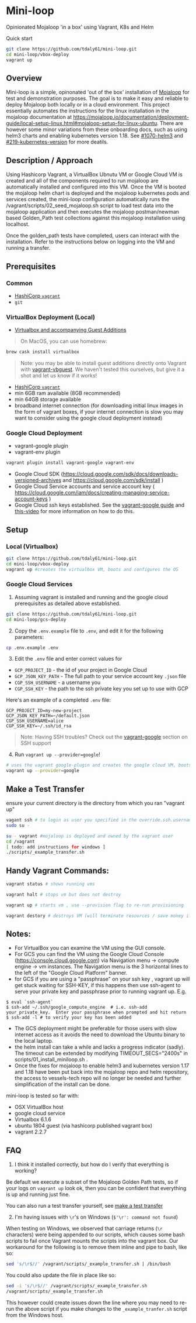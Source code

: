 # Mini-loop
Opinionated Mojaloop 'in a box' using Vagrant, K8s and Helm

Quick start
```bash
git clone https://github.com/tdaly61/mini-loop.git
cd mini-loop/vbox-deploy
vagrant up
```

## Overview

Mini-loop is a simple, opinonated 'out of the box' installation of [Mojaloop](https://mojaloop.io) for test and demonstration purposes. The goal is to make it easy and reliable to deploy Mojaloop both locally or in a cloud environment.
This project essentially automates the instructions for the linux installation in the mojaloop documentation at https://mojaloop.io/documentation/deployment-guide/local-setup-linux.html#mojaloop-setup-for-linux-ubuntu.
There are however some minor variations from these onboarding docs, such as using helm3 charts and enabling kubernetes version 1.18.  See [#1070-helm3](https://github.com/mojaloop/project/issues/1070) and [#219-kubernetes-version](https://github.com/mojaloop/helm/issues/219) for more deatils.

## Description / Approach

Using Hashicorp Vagrant, a VirtualBox Ubnutu VM or Google Cloud VM is created and all of the components required to run mojaloop are automatically installed and configured into this VM. Once the VM is booted the mojaloop helm chart is deployed and the mojaloop kubernetes pods and services created, the mini-loop configuration automatically runs the /vagrant/scripts/02_seed_mojaloop.sh script to load test data into the mojaloop application and then executes the mojaloop postman/newman based Golden_Path test collections against this mojaloop installation using localhost.  

Once the golden_path tests have completed, users can interact with the installation. Refer to the instructions below on logging into the VM and running a transfer. 

## Prerequisites 

### Common 
 - [HashiCorp `vagrant`](https://www.vagrantup.com)
 - `git` 

### VirtualBox Deployment (Local)
- [Virtualbox and accompanying Guest Additions](https://www.virtualbox.org/wiki/Downloads)
> On MacOS, you can use homebrew:

```bash
brew cask install virtualbox
```

> Note: you may be able to install guest additions directly onto Vagrant with [vagrant-vbguest](https://github.com/dotless-de/vagrant-vbguest). We haven't tested this ourselves, but give it a shot and let us know if it works!


- [HashiCorp `vagrant`](https://www.vagrantup.com)
- min 6GB ram available  (8GB recommended) 
- min 64GB storage available
- broadband internet connection (for downloading initial linux images in the form of vagrant boxes, if your internet connection is slow you may want to consider using the google cloud deployment instead)

### Google Cloud Deployment 
- vagrant-google plugin
- vagrant-env plugin
```bash
vagrant plugin install vagrant-google vagrant-env
```

- Google Cloud SDK (https://cloud.google.com/sdk/docs/downloads-versioned-archives and https://cloud.google.com/sdk/install )
- Google Cloud Service accounts and service account key ( https://cloud.google.com/iam/docs/creating-managing-service-account-keys ) 
- Google Cloud ssh keys established. See the [vagrant-google guide](https://github.com/mitchellh/vagrant-google#ssh-support) and [this-video](https://www.youtube.com/watch?v=JGcW1QdEQGs) for more information on how to do this.

## Setup

### Local (Virtualbox)
```bash
git clone https://github.com/tdaly61/mini-loop.git
cd mini-loop/vbox-deploy
vagrant up #creates the virtualbox VM, boots and configures the OS
```

### Google Cloud Services
1. Assuming vagrant is installed and running and the google cloud prerequisites as detailed above established.

```bash
git clone https://github.com/tdaly61/mini-loop.git
cd mini-loop/gcs-deploy
```

2. Copy the `.env.example` file to `.env`, and edit it for the following parameters:

```bash
cp .env.example .env
```

3. Edit the `.env` file and enter correct values for
  - `GCP_PROJECT_ID` - the id of your project in Google Cloud
  - `GCP_JSON_KEY_PATH` - The full path to your service account key `.json` file
  - `CGP_SSH_USERNAME` - a username you 
  - `CGP_SSH_KEY` - the path to the ssh private key you set up to use with GCP

Here's an example of a completed `.env` file:

```
GCP_PROJECT_ID=my-new-project
GCP_JSON_KEY_PATH=~/default.json
CGP_SSH_USERNAME=alice
CGP_SSH_KEY=~/.ssh/id_rsa
```

> Note: Having SSH troubles?
> Check out the [vagrant-google](https://github.com/mitchellh/vagrant-google#ssh-support) section on SSH support


4. Run `vagrant up --provider=google`!

```bash
# uses the vagrant google-plugin and creates the google cloud VM, boots and configures the OS
vagrant up --provider=google 
```

## Make a Test Transfer
ensure your current directory is the directory from which you ran "vagrant up" 
```bash
vagant ssh # to login as user you specified in the override.ssh.username = above
sudo su - 

su - vagrant #mojaloop is deployed and owned by the vagrant user
cd /vagrant
[ todo: add instructions for windows ]
./scripts/_example_transfer.sh
```

## Handy Vagrant Commands:

```bash
vagrant status # shows running vms

vagrant halt # stops vm but does not destroy

vagrant up # starts vm , use --provision flag to re-run provisioning

vagrant destory # destroys VM (will terminate resources / save money if using GCS)
```

## Notes:
- For VirtualBox you can examine the VM using the GUI console.
- For GCS you can find the VM using the Google Cloud Console (https://console.cloud.google.com) via Navigation menu -> compute engine -> vm instances.  The Navigation menu is the 3 horizontal lines to the left of the  "Google Cloud Platform" banner. 
- for GCS if you are using a "passphrase" on your ssh key , vagrant up will get stuck waiting for SSH-KEY, if this happens then use ssh-agent to serve your private key and passphrase prior to running vagrant up. E.g.
```
$ eval `ssh-agent`
$ ssh-add ~/.ssh/google_compute_engine  # i.e. ssh-add your_private_key.  Enter your passphrase when prompted and hit return
$ ssh-add -l # to verify your key has been added
```
- The GCS deployment might be preferable for those users with slow internet access as it avoids the need to download the Ubuntu binary to the local laptop. 
- the helm install can take a while and lacks a progress indicator (sadly).  The timeout can be extended by modifying TIMEOUT_SECS="2400s" in scripts/01_install_miniloop.sh . 
- Once the fixes for mojaloop to enable helm3 and kubernetes version 1.17 and 1.18  have been put back into the mojaloop repo and helm repository, the access to vessels-tech repo will no longer be needed and further simplification of the install can be done.



mini-loop is tested so far with:
- OSX VirtualBox host
- google cloud service
- Virtualbox 6.1.6
- ubuntu 1804 guest (via hashicorp published vagrant box)
- vagrant  2.2.7

## FAQ

1. I think it installed correctly, but how do I verify that everything is working?

Be default we execute a subset of the Mojaloop Golden Path tests, so if your logs on `vagrant up` look ok, then you can be confident that everything is up and running just fine.

You can also run a test transfer yourself, see [make a test transfer](#make-a-test-transfer)


2. I'm having issues with `\r`'s on Windows (`$'\r': command not found`)

When testing on Windows, we observed that carriage returns (`\r` characters) were being appended to our scripts, which causes some bash scripts to fail once Vagrant mounts the scripts into the vagrant box. Our workaround for the following is to remove them inline and pipe to bash, like so:

```bash
sed 's/\r$//' /vagrant/scripts/_example_transfer.sh | /bin/bash
```

You could also update the file in place like so:
```bash
sed -i 's/\r$//' /vagrant/scripts/_example_transfer.sh
/vagrant/scripts/_example_transfer.sh
```

This however could create issues down the line where you may need to re-run the above script if you make changes to the `_example_tranfer.sh` script from the Windows host.
